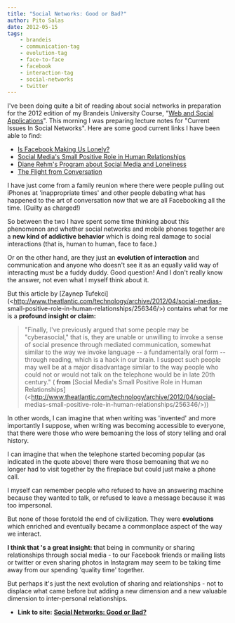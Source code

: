 ```yaml
---
title: "Social Networks: Good or Bad?"
author: Pito Salas
date: 2012-05-15
tags:
    - brandeis
    - communication-tag
    - evolution-tag
    - face-to-face
    - facebook
    - interaction-tag
    - social-networks
    - twitter
---
```




I've been doing quite a bit of reading about social networks in preparation
for the 2012 edition of my Brandeis University Course, "[Web and Social
Applications](<https://sites.google.com/site/jbs2012cosiwebsocial/>)". This
morning I was preparing lecture notes for "Current Issues In Social Networks".
Here are some good current links I have been able to find:

  * [Is Facebook Making Us Lonely?](<http://www.theatlantic.com/magazine/archive/2012/05/is-facebook-making-us-lonely/8930/>)
  * [Social Media's Small Positive Role in Human Relationships](<http://www.theatlantic.com/technology/archive/2012/04/social-medias-small-positive-role-in-human-relationships/256346/>)
  * [Diane Rehm's Program about Social Media and Loneliness](<http://thedianerehmshow.org/shows/2012-05-14/social-media-and-loneliness>)
  * [The Flight from Conversation](<http://www.nytimes.com/2012/04/22/opinion/sunday/the-flight-from-conversation.html?pagewanted=all>)

I have just come from a family reunion where there were people pulling out
iPhones at 'inappropriate times' and other people debating what has happened
to the art of conversation now that we are all Facebooking all the time.
(Guilty as charged!)

So between the two I have spent some time thinking about this phenomenon and
whether social networks and mobile phones together are a **new kind of
addictive behavior** which is doing real damage to social interactions (that
is, human to human, face to face.)

Or on the other hand, are they just an **evolution of interaction** and
communication and anyone who doesn't see it as an equally valid way of
interacting must be a fuddy duddy. Good question! And I don't really know the
answer, not even what I myself think about it.

But this article by [Zaynep
Tufekci](<http://www.theatlantic.com/technology/archive/2012/04/social-medias-
small-positive-role-in-human-relationships/256346/>) contains what for me is a
**profound insight or claim:**

> "Finally, I've previously argued that some people may be "cyberasocial,"
> that is, they are unable or unwilling to invoke a sense of social presence
> through mediated communication, somewhat similar to the way we invoke
> language -- a fundamentally oral form -- through reading, which is a hack in
> our brain. I suspect such people may well be at a major disadvantage similar
> to the way people who could not or would not talk on the telephone would be
> in late 20th century." ( **from** [Social Media's Small Positive Role in
> Human
> Relationships](<http://www.theatlantic.com/technology/archive/2012/04/social-
> medias-small-positive-role-in-human-relationships/256346/>))

In other words, I can imagine that when writing was 'invented' and more
importantly I suppose, when writing was becoming accessible to everyone, that
there were those who were bemoaning the loss of story telling and oral
history.

I can imagine that when the telephone started becoming popular (as indicated
in the quote above) there were those bemoaning that we no longer had to visit
together by the fireplace but could just make a phone call.

I myself can remember people who refused to have an answering machine because
they wanted to talk, or refused to leave a message because it was too
impersonal.

But none of those foretold the end of civilization. They were **evolutions**
which enriched and eventually became a commonplace aspect of the way we
interact.

**I think that 's a great insight: t**hat being in community or sharing
relationships through social media - to our Facebook friends or mailing lists
or twitter or even sharing photos in Instagram may seem to be taking time away
from our spending 'quality time' together.

But perhaps it's just the next evolution of sharing and relationships - not to
displace what came before but adding a new dimension and a new valuable
dimension to inter-personal relationships.


* **Link to site:** **[Social Networks: Good or Bad?](None)**
